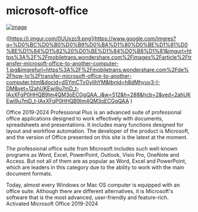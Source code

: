 # microsoft-office


[![image](https://i.imgur.com/0UUxzc9.png)]()

([https://i.imgur.com/0UUxzc9.png](https://www.google.com/imgres?q=%D0%BC%D0%B0%D0%B9%D0%BA%D1%80%D0%BE%D1%81%D0%BE%D1%84%D1%82%20%D0%BE%D1%84%D0%B8%D1%81&imgurl=https%3A%2F%2Fmobiletrans.wondershare.com%2Fimages%2Farticle%2Ftransfer-microsoft-office-to-another-computer-1.jpg&imgrefurl=https%3A%2F%2Fmobiletrans.wondershare.com%2Fde%2Fhow-to%2Ftransfer-microsoft-office-to-another-computer.html&docid=dSYmCTvGyIihYM&tbnid=h8dMhyuv3-I-DM&vet=12ahUKEwi9u7mD_t-IAxXFqP0HHQB9Im4QM3oECGgQAA..i&w=512&h=288&hcb=2&ved=2ahUKEwi9u7mD_t-IAxXFqP0HHQB9Im4QM3oECGgQAA
)


Office 2019-2024 Professional Plus is an advanced suite of professional office applications designed to work effectively with documents, spreadsheets and presentations. It includes many functions designed for layout and workflow automation. The developer of the product is Microsoft, and the version of Office presented on this site is the latest at the moment.



The professional office suite from Microsoft includes such well-known programs as Word, Excel, PowerPoint, Outlook, Visio Pro, OneNote and Access. But not all of them are as popular as Word, Excel and PowerPoint, which are leaders in this category due to the ability to work with the main document formats.



Today, almost every Windows or Mac OS computer is equipped with an office suite. Although there are different alternatives, it is Microsoft's software that is the most advanced, user-friendly and feature-rich. Activated Microsoft Office 2019-2024
